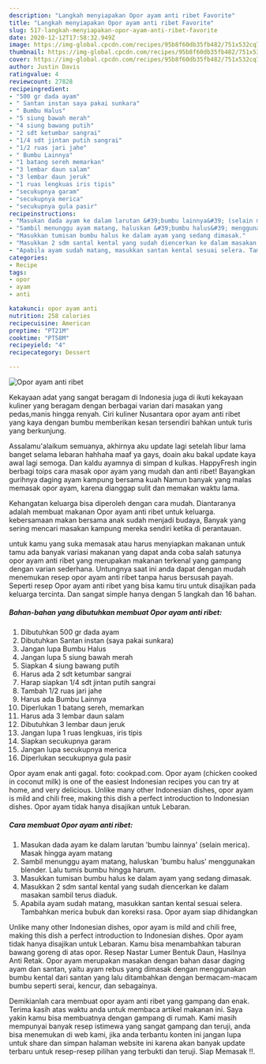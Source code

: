 ```yaml
---
description: "Langkah menyiapakan Opor ayam anti ribet Favorite"
title: "Langkah menyiapakan Opor ayam anti ribet Favorite"
slug: 517-langkah-menyiapakan-opor-ayam-anti-ribet-favorite
date: 2020-12-12T17:58:32.949Z
image: https://img-global.cpcdn.com/recipes/95b8f60db35fb482/751x532cq70/opor-ayam-anti-ribet-foto-resep-utama.jpg
thumbnail: https://img-global.cpcdn.com/recipes/95b8f60db35fb482/751x532cq70/opor-ayam-anti-ribet-foto-resep-utama.jpg
cover: https://img-global.cpcdn.com/recipes/95b8f60db35fb482/751x532cq70/opor-ayam-anti-ribet-foto-resep-utama.jpg
author: Justin Davis
ratingvalue: 4
reviewcount: 27828
recipeingredient:
- "500 gr dada ayam"
- " Santan instan saya pakai sunkara"
- " Bumbu Halus"
- "5 siung bawah merah"
- "4 siung bawang putih"
- "2 sdt ketumbar sangrai"
- "1/4 sdt jintan putih sangrai"
- "1/2 ruas jari jahe"
- " Bumbu Lainnya"
- "1 batang sereh memarkan"
- "3 lembar daun salam"
- "3 lembar daun jeruk"
- "1 ruas lengkuas iris tipis"
- "secukupnya garam"
- "secukupnya merica"
- "secukupnya gula pasir"
recipeinstructions:
- "Masukan dada ayam ke dalam larutan &#39;bumbu lainnya&#39; (selain merica). Masak hingga ayam matang"
- "Sambil menunggu ayam matang, haluskan &#39;bumbu halus&#39; menggunakan blender. Lalu tumis bumbu hingga harum."
- "Masukkan tumisan bumbu halus ke dalam ayam yang sedang dimasak."
- "Masukkan 2 sdm santal kental yang sudah diencerkan ke dalam masakan sambil terus diaduk."
- "Apabila ayam sudah matang, masukkan santan kental sesuai selera. Tambahkan merica bubuk dan koreksi rasa. Opor ayam siap dihidangkan"
categories:
- Recipe
tags:
- opor
- ayam
- anti

katakunci: opor ayam anti 
nutrition: 258 calories
recipecuisine: American
preptime: "PT21M"
cooktime: "PT58M"
recipeyield: "4"
recipecategory: Dessert

---
```



![Opor ayam anti ribet](https://img-global.cpcdn.com/recipes/95b8f60db35fb482/751x532cq70/opor-ayam-anti-ribet-foto-resep-utama.jpg)

Kekayaan adat yang sangat beragam di Indonesia juga di ikuti kekayaan kuliner yang beragam dengan berbagai varian dari masakan yang pedas,manis hingga renyah. Ciri kuliner Nusantara opor ayam anti ribet yang kaya dengan bumbu memberikan kesan tersendiri bahkan untuk turis yang berkunjung.


Assalamu&#39;alaikum semuanya, akhirnya aku update lagi setelah libur lama banget selama lebaran hahhaha maaf ya gays, doain aku bakal update kaya awal lagi semoga. Dan kaldu ayamnya di simpan d kulkas. HappyFresh ingin berbagi toips cara masak opor ayam yang mudah dan anti ribet! Bayangkan gurihnya daging ayam kampung bersama kuah Namun banyak yang malas memasak opor ayam, karena dianggap sulit dan memakan waktu lama.

Kehangatan keluarga bisa diperoleh dengan cara mudah. Diantaranya adalah membuat makanan Opor ayam anti ribet untuk keluarga. kebersamaan makan bersama anak sudah menjadi budaya, Banyak yang sering mencari masakan kampung mereka sendiri ketika di perantauan.

untuk kamu yang suka memasak atau harus menyiapkan makanan untuk tamu ada banyak variasi makanan yang dapat anda coba salah satunya opor ayam anti ribet yang merupakan makanan terkenal yang gampang dengan varian sederhana. Untungnya saat ini anda dapat dengan mudah menemukan resep opor ayam anti ribet tanpa harus bersusah payah.
Seperti resep Opor ayam anti ribet yang bisa kamu tiru untuk disajikan pada keluarga tercinta. Dan sangat simple hanya dengan 5 langkah dan 16 bahan.


<!--inarticleads1-->

##### Bahan-bahan yang dibutuhkan membuat Opor ayam anti ribet:

1. Dibutuhkan 500 gr dada ayam
1. Dibutuhkan  Santan instan (saya pakai sunkara)
1. Jangan lupa  Bumbu Halus
1. Jangan lupa 5 siung bawah merah
1. Siapkan 4 siung bawang putih
1. Harus ada 2 sdt ketumbar sangrai
1. Harap siapkan 1/4 sdt jintan putih sangrai
1. Tambah 1/2 ruas jari jahe
1. Harus ada  Bumbu Lainnya
1. Diperlukan 1 batang sereh, memarkan
1. Harus ada 3 lembar daun salam
1. Dibutuhkan 3 lembar daun jeruk
1. Jangan lupa 1 ruas lengkuas, iris tipis
1. Siapkan secukupnya garam
1. Jangan lupa secukupnya merica
1. Diperlukan secukupnya gula pasir


Opor ayam enak anti gagal. foto: cookpad.com. Opor ayam (chicken cooked in coconut milk) is one of the easiest Indonesian recipes you can try at home, and very delicious. Unlike many other Indonesian dishes, opor ayam is mild and chili free, making this dish a perfect introduction to Indonesian dishes. Opor ayam tidak hanya disajikan untuk Lebaran. 

<!--inarticleads2-->

##### Cara membuat  Opor ayam anti ribet:

1. Masukan dada ayam ke dalam larutan &#39;bumbu lainnya&#39; (selain merica). Masak hingga ayam matang
1. Sambil menunggu ayam matang, haluskan &#39;bumbu halus&#39; menggunakan blender. Lalu tumis bumbu hingga harum.
1. Masukkan tumisan bumbu halus ke dalam ayam yang sedang dimasak.
1. Masukkan 2 sdm santal kental yang sudah diencerkan ke dalam masakan sambil terus diaduk.
1. Apabila ayam sudah matang, masukkan santan kental sesuai selera. Tambahkan merica bubuk dan koreksi rasa. Opor ayam siap dihidangkan


Unlike many other Indonesian dishes, opor ayam is mild and chili free, making this dish a perfect introduction to Indonesian dishes. Opor ayam tidak hanya disajikan untuk Lebaran. Kamu bisa menambahkan taburan bawang goreng di atas opor. Resep Nastar Lumer Bentuk Daun, Hasilnya Anti Retak. Opor ayam merupakan masakan dengan bahan dasar daging ayam dan santan, yaitu ayam rebus yang dimasak dengan menggunakan bumbu kental dari santan yang lalu ditambahkan dengan bermacam-macam bumbu seperti serai, kencur, dan sebagainya. 

Demikianlah cara membuat opor ayam anti ribet yang gampang dan enak. Terima kasih atas waktu anda untuk membaca artikel makanan ini. Saya yakin kamu bisa membuatnya dengan gampang di rumah. Kami masih mempunyai banyak resep istimewa yang sangat gampang dan teruji, anda bisa menemukan di web kami, jika anda terbantu konten ini jangan lupa untuk share dan simpan halaman website ini karena akan banyak update terbaru untuk resep-resep pilihan yang terbukti dan teruji. Siap Memasak !!. 

